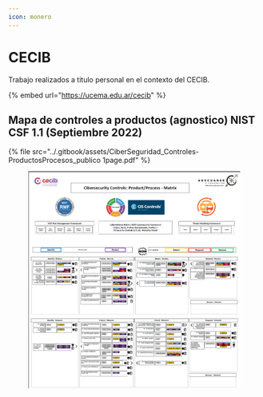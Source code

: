 ```yaml
---
icon: monero
---
```


# CECIB

Trabajo realizados a titulo personal en el contexto del CECIB.

{% embed url="https://ucema.edu.ar/cecib" %}

## Mapa de controles a productos (agnostico) NIST CSF 1.1 (Septiembre 2022)

{% file src="../.gitbook/assets/CiberSeguridad_Controles-ProductosProcesos_publico 1page.pdf" %}

<figure><img src="../.gitbook/assets/image (1) (1) (1) (1) (1).png" alt=""><figcaption></figcaption></figure>
